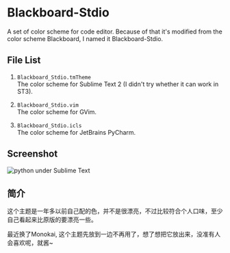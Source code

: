 # Blackboard-Stdio

A set of color scheme for code editor. Because of that it's modified from the color scheme Blackboard, I named it Blackboard-Stdio.

## File List

1. `Blackboard_Stdio.tmTheme`  
    The color scheme for Sublime Text 2 (I didn't try whether it can work in ST3).
   
2. `Blackboard_Stdio.vim`  
    The color scheme for GVim.
   
3. `Blackboard_Stdio.icls`  
   The color scheme for JetBrains PyCharm.
   
## Screenshot
![python under Sublime Text](https://github.com/StdioA/Blackboard-Stdio/raw/master/screenshot/st_python.png)


## 简介

这个主题是一年多以前自己配的色，并不是很漂亮，不过比较符合个人口味，至少自己看起来比原版的要漂亮一些。

最近换了Monokai, 这个主题先放到一边不再用了，想了想把它放出来，没准有人会喜欢呢，就酱~
